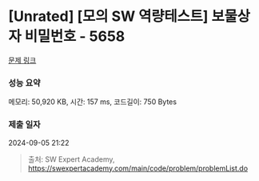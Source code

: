# [Unrated] [모의 SW 역량테스트] 보물상자 비밀번호 - 5658 

[문제 링크](https://swexpertacademy.com/main/code/problem/problemDetail.do?contestProbId=AWXRUN9KfZ8DFAUo) 

### 성능 요약

메모리: 50,920 KB, 시간: 157 ms, 코드길이: 750 Bytes

### 제출 일자

2024-09-05 21:22



> 출처: SW Expert Academy, https://swexpertacademy.com/main/code/problem/problemList.do